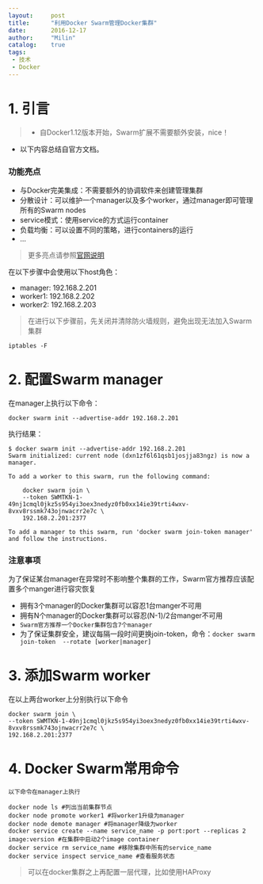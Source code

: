 ```yaml
---
layout:     post
title:      "利用Docker Swarm管理Docker集群"
date:       2016-12-17
author:     "Milin"
catalog:    true
tags:
 - 技术
 - Docker
---
```


# 1. 引言
>* 自Docker1.12版本开始，Swarm扩展不需要额外安装，nice！
* 以下内容总结自官方文档。

### 功能亮点
* 与Docker完美集成：不需要额外的协调软件来创建管理集群
* 分散设计：可以维护一个manager以及多个worker，通过manager即可管理所有的Swarm nodes
* service模式：使用service的方式运行container
* 负载均衡：可以设置不同的策略，进行containers的运行
* ...

>更多亮点请参照[官网说明](https://docs.docker.com/engine/swarm/)

在以下步骤中会使用以下host角色：

* manager: 192.168.2.201
* worker1: 192.168.2.202
* worker2: 192.168.2.203

>在进行以下步骤前，先关闭并清除防火墙规则，避免出现无法加入Swarm集群
>
    iptables -F

# 2. 配置Swarm manager
在manager上执行以下命令：

    docker swarm init --advertise-addr 192.168.2.201

执行结果：

    $ docker swarm init --advertise-addr 192.168.2.201
    Swarm initialized: current node (dxn1zf6l61qsb1josjja83ngz) is now a manager.

    To add a worker to this swarm, run the following command:

        docker swarm join \
        --token SWMTKN-1-49nj1cmql0jkz5s954yi3oex3nedyz0fb0xx14ie39trti4wxv-8vxv8rssmk743ojnwacrr2e7c \
        192.168.2.201:2377

    To add a manager to this swarm, run 'docker swarm join-token manager' and follow the instructions.

### 注意事项
为了保证某台manager在异常时不影响整个集群的工作，Swarm官方推荐应该配置多个manger进行容灾恢复

* 拥有3个manager的Docker集群可以容忍1台manger不可用
* 拥有N个manager的Docker集群可以容忍(N-1)/2台manger不可用
* `Swarm官方推荐一个Docker集群包含7个manager`
* 为了保证集群安全，建议每隔一段时间更换join-token，命令：` docker swarm join-token  --rotate [worker|manager] `

# 3. 添加Swarm worker
在以上两台worker上分别执行以下命令

    docker swarm join \
    --token SWMTKN-1-49nj1cmql0jkz5s954yi3oex3nedyz0fb0xx14ie39trti4wxv-8vxv8rssmk743ojnwacrr2e7c \
    192.168.2.201:2377

# 4. Docker Swarm常用命令
`以下命令在manager上执行`

    docker node ls #列出当前集群节点
    docker node promote worker1 #将worker1升级为manager
    docker node demote manager #将manager降级为worker
    docker service create --name service_name -p port:port --replicas 2 image:version #在集群中启动2个image container
    docker service rm service_name #移除集群中所有的service_name
    docker service inspect service_name #查看服务状态

>可以在docker集群之上再配置一层代理，比如使用HAProxy